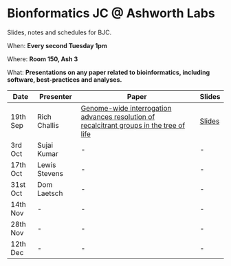 # Bionformatics JC @ Ashworth Labs
Slides, notes and schedules for BJC.

When: **Every second Tuesday 1pm**

Where: **Room 150, Ash 3**

What: **Presentations on any paper related to bioinformatics, including software, best-practices and analyses.**


| Date | Presenter | Paper | Slides |
|------|-----------|-------|--------|
| 19th Sep | Rich Challis | [Genome-wide interrogation advances resolution of recalcitrant groups in the tree of life](https://dx.doi.org/10.1038/s41559-016-0020) | [Slides](https://github.com/lstevens17/bioinformaticsJC/blob/master/slides/BfxJC_19_September_2017.pdf) |
| 3rd Oct | Sujai Kumar | - | - |
| 17th Oct | Lewis Stevens | - | - |
| 31st Oct | Dom Laetsch | - | - |
| 14th Nov | - | - | - |
| 28th Nov | - | - | - |
| 12th Dec | - | - | - |

